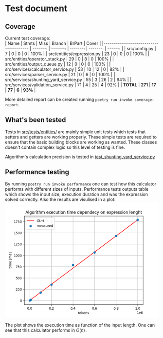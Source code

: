 # Test document

## Coverage
Current test coverage:  
| Name                                    |    Stmts |     Miss |   Branch |   BrPart |   Cover |
|---------------------------------------- | -------: | -------: | -------: | -------: | ------: |
| src/config.py                           |        7 |        0 |        0 |        0 |    100% |
| src/entities/expression.py              |       23 |        0 |        0 |        0 |    100% |
| src/entities/operator\_stack.py         |       29 |        0 |        8 |        0 |    100% |
| src/entities/output\_queue.py           |       12 |        0 |        0 |        0 |    100% |
| src/services/calculator\_service.py     |       53 |       10 |       12 |        0 |     82% |
| src/services/parser\_service.py         |       21 |        0 |        6 |        0 |    100% |
| src/services/shunting\_yard\_service.py |       55 |        3 |       26 |        2 |     94% |
| src/services/validation\_service.py     |       71 |        4 |       25 |        4 |     92% |
|                               **TOTAL** |  **271** |   **17** |   **77** |    **6** | **93%** |
  
More detailed report can be created running `poetry run invoke coverage-report`.  

## What's been tested
Tests in [src/tests/entities/](../src/tests/entities) are mainly simple unit tests which tests that setters and getters are working properly. These simple tests are required to ensure that the basic building blocks are working as wanted. These classes doesn't contain complex logic so this level of testing is fine.  


Algorithm's calculation precision is tested in [test_shunting_yard_service.py](../src/tests/services/test_shunting_yard_service.py)

## Performance testing
By running `poetry run invoke performance` one can test how this calculator performs with different sizes of inputs. Performance tests outputs table which shows the input size, execution duration and was the expression solved correctly. Also the results are visulised in a plot:
![alt text](images/performance.png)

The plot shows the execution time as function of the input length. One can see that this calculator performs in $O(n)$ .
